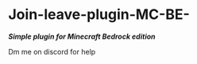 # Join-leave-plugin-MC-BE-
***Simple plugin for Minecraft Bedrock edition***

Dm me on discord for help
